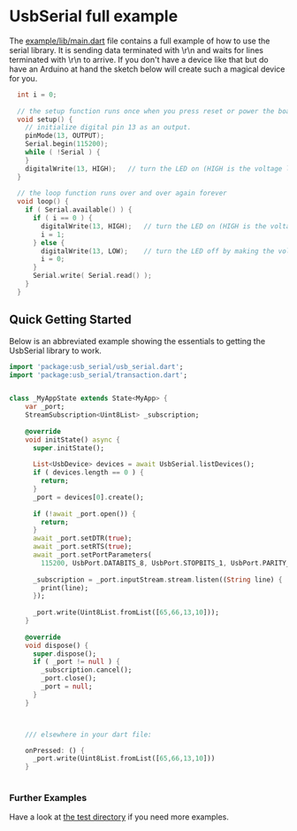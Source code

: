 # UsbSerial full example

The [example/lib/main.dart](https://github.com/altera2015/usbserial/blob/master/example/lib/main.dart) file
contains a full example of how to use the serial library. It is sending data terminated with \r\n and 
waits for lines terminated with \r\n to arrive. If you don't have a device like that but do have an
Arduino at hand the sketch below will create such a magical device for you.

```C++
  int i = 0;
  
  // the setup function runs once when you press reset or power the board
  void setup() {
    // initialize digital pin 13 as an output.
    pinMode(13, OUTPUT);
    Serial.begin(115200);
    while ( !Serial ) {
    }
    digitalWrite(13, HIGH);   // turn the LED on (HIGH is the voltage level)
  }
   
  // the loop function runs over and over again forever
  void loop() {    
    if ( Serial.available() ) {
      if ( i == 0 ) {
        digitalWrite(13, HIGH);   // turn the LED on (HIGH is the voltage level)
        i = 1;
      } else {
        digitalWrite(13, LOW);    // turn the LED off by making the voltage LOW
        i = 0;
      }
      Serial.write( Serial.read() );
    }    
  }
``` 

## Quick Getting Started

Below is an abbreviated example showing the essentials to getting the UsbSerial library to work.

```dart
import 'package:usb_serial/usb_serial.dart';
import 'package:usb_serial/transaction.dart';


class _MyAppState extends State<MyApp> {
    var _port;    
    StreamSubscription<Uint8List> _subscription;
    
    @override
    void initState() async {
      super.initState();
    
      List<UsbDevice> devices = await UsbSerial.listDevices();
      if ( devices.length == 0 ) {
        return;
      }
      _port = devices[0].create();
      
      if (!await _port.open()) {
        return;
      }
      await _port.setDTR(true);
      await _port.setRTS(true);
      await _port.setPortParameters(
        115200, UsbPort.DATABITS_8, UsbPort.STOPBITS_1, UsbPort.PARITY_NONE);
      
      _subscription = _port.inputStream.stream.listen((String line) {          
        print(line);        
      });
      
      _port.write(Uint8List.fromList([65,66,13,10]));
    }
    
    @override
    void dispose() {
      super.dispose();
      if ( _port != null ) {
        _subscription.cancel();
        _port.close();
        _port = null;
      }
    }



    /// elsewhere in your dart file:

    onPressed: () {
	  _port.write(Uint8List.fromList([65,66,13,10]))
    }
	
```

### Further Examples

Have a look at [the test directory](https://github.com/altera2015/usbserial/blob/master/test/) if you need more examples.